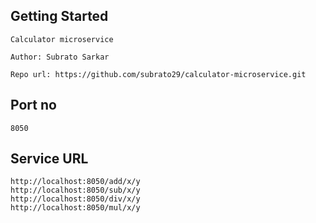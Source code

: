 Getting Started
--------------------------

```
Calculator microservice

Author: Subrato Sarkar

Repo url: https://github.com/subrato29/calculator-microservice.git

```
Port no
--------------------------
```
8050
```

Service URL
--------------------------
```
http://localhost:8050/add/x/y
http://localhost:8050/sub/x/y
http://localhost:8050/div/x/y
http://localhost:8050/mul/x/y
```
